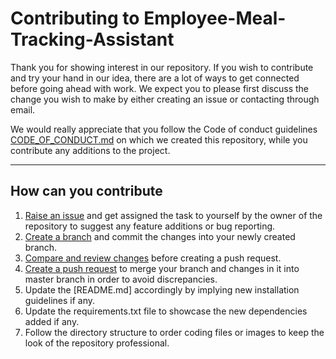 # Contributing to Employee-Meal-Tracking-Assistant


Thank you for showing interest in our repository. If you wish to contribute and try your hand in our idea, there are a lot of ways to get connected before going ahead with work.
We expect you to please first discuss the change you wish to make by either creating an issue or contacting through email.

We  would really appreciate that you follow the Code of conduct guidelines [CODE_OF_CONDUCT.md]() on which we created this repository, while you contribute any additions to the project.


---


## How can you contribute

1. [Raise an issue](https://docs.github.com/en/desktop/contributing-and-collaborating-using-github-desktop/working-with-your-remote-repository-on-github-or-github-enterprise/creating-an-issue-or-pull-request) and get assigned the task to yourself by the owner of the repository to suggest any feature additions or bug reporting.
2. [Create a branch](https://docs.github.com/en/github/collaborating-with-issues-and-pull-requests/creating-and-deleting-branches-within-your-repository) and commit the changes into your newly created branch.
3. [Compare and review changes](https://docs.github.com/en/github/committing-changes-to-your-project/viewing-and-comparing-commits) before creating a push request.
4. [Create a push request](https://docs.github.com/en/desktop/contributing-and-collaborating-using-github-desktop/making-changes-in-a-branch/pushing-changes-to-github) to merge your branch and changes in it into master branch in order to avoid discrepancies.
5. Update the [README.md] accordingly by implying new installation guidelines if any.
6. Update the requirements.txt file to showcase the new dependencies added if any.
7. Follow the directory structure to order coding files or images to keep the look of the repository professional.
